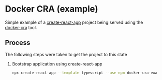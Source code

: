 # Docker CRA (example)

Simple example of a [create-react-app](https://create-react-app.dev/) project being served using the [docker-cra](https://github.com/danielemery/docker-cra) tool.

## Process

The following steps were taken to get the project to this state

1. Bootstrap application using create-react-app

   ```sh
   npx create-react-app --template typescript --use-npm docker-cra-example
   ```
